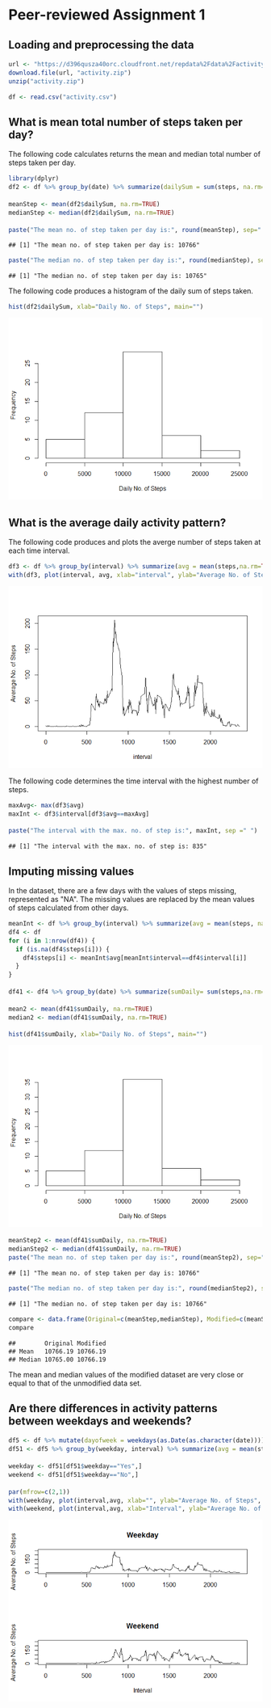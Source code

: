 # Peer-reviewed Assignment 1




## Loading and preprocessing the data

```r
url <- "https://d396qusza40orc.cloudfront.net/repdata%2Fdata%2Factivity.zip"
download.file(url, "activity.zip")
unzip("activity.zip")
```


```r
df <- read.csv("activity.csv")
```

## What is mean total number of steps taken per day?

The following code calculates returns the mean and median total number of steps taken per day. 


```r
library(dplyr)
df2 <- df %>% group_by(date) %>% summarize(dailySum = sum(steps, na.rm=FALSE))

meanStep <- mean(df2$dailySum, na.rm=TRUE)
medianStep <- median(df2$dailySum, na.rm=TRUE)

paste("The mean no. of step taken per day is:", round(meanStep), sep=" ")
```

```
## [1] "The mean no. of step taken per day is: 10766"
```

```r
paste("The median no. of step taken per day is:", round(medianStep), sep=" ")
```

```
## [1] "The median no. of step taken per day is: 10765"
```

The following code produces a histogram of the daily sum of steps taken.


```r
hist(df2$dailySum, xlab="Daily No. of Steps", main="")
```

![](PA1_template_files/figure-html/unnamed-chunk-4-1.png)<!-- -->

## What is the average daily activity pattern?

The following code produces and plots the averge number of steps taken at each time interval.


```r
df3 <- df %>% group_by(interval) %>% summarize(avg = mean(steps,na.rm=TRUE))
with(df3, plot(interval, avg, xlab="interval", ylab="Average No. of Steps", type = "l"))
```

![](PA1_template_files/figure-html/unnamed-chunk-5-1.png)<!-- -->

The following code determines the time interval with the highest number of steps.


```r
maxAvg<- max(df3$avg)
maxInt <- df3$interval[df3$avg==maxAvg]

paste("The interval with the max. no. of step is:", maxInt, sep =" ")
```

```
## [1] "The interval with the max. no. of step is: 835"
```

## Imputing missing values

In the dataset, there are a few days with the values of steps missing, represented as "NA". The missing values are replaced by the mean values of steps calculated from other days. 


```r
meanInt <- df %>% group_by(interval) %>% summarize(avg = mean(steps, na.rm=TRUE))
df4 <- df
for (i in 1:nrow(df4)) {
  if (is.na(df4$steps[i])) {
    df4$steps[i] <- meanInt$avg[meanInt$interval==df4$interval[i]]
  }
}

df41 <- df4 %>% group_by(date) %>% summarize(sumDaily= sum(steps,na.rm=TRUE))

mean2 <- mean(df41$sumDaily, na.rm=TRUE)
median2 <- median(df41$sumDaily, na.rm=TRUE)

hist(df41$sumDaily, xlab="Daily No. of Steps", main="")
```

![](PA1_template_files/figure-html/unnamed-chunk-7-1.png)<!-- -->



```r
meanStep2 <- mean(df41$sumDaily, na.rm=TRUE)
medianStep2 <- median(df41$sumDaily, na.rm=TRUE)
paste("The mean no. of step taken per day is:", round(meanStep2), sep=" ")
```

```
## [1] "The mean no. of step taken per day is: 10766"
```

```r
paste("The median no. of step taken per day is:", round(medianStep2), sep=" ")
```

```
## [1] "The median no. of step taken per day is: 10766"
```


```r
compare <- data.frame(Original=c(meanStep,medianStep), Modified=c(meanStep2,medianStep2),row.names=c("Mean","Median"))
compare
```

```
##        Original Modified
## Mean   10766.19 10766.19
## Median 10765.00 10766.19
```

The mean and median values of the modified dataset are very close or equal to that of the unmodified data set.

## Are there differences in activity patterns between weekdays and weekends?


```r
df5 <- df %>% mutate(dayofweek = weekdays(as.Date(as.character(date)))) %>% mutate(weekday = ifelse(dayofweek == "Saturday"|dayofweek=="Sunday", "No", "Yes"))
df51 <- df5 %>% group_by(weekday, interval) %>% summarize(avg = mean(steps,na.rm=TRUE))

weekday <- df51[df51$weekday=="Yes",]
weekend <- df51[df51$weekday=="No",]

par(mfrow=c(2,1))
with(weekday, plot(interval,avg, xlab="", ylab="Average No. of Steps", ylim=c(0,250),main="Weekday", type ="l"))
with(weekend, plot(interval,avg, xlab="Interval", ylab="Average No. of Steps", ylim=c(0,250), main="Weekend", type="l"))
```

![](PA1_template_files/figure-html/unnamed-chunk-10-1.png)<!-- -->
